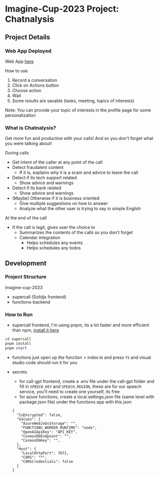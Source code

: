 # Imagine-Cup-2023 Project: Chatnalysis

## Project Details

### Web App Deployed

Web App [here](https://thankful-mushroom-0de6c9303.2.azurestaticapps.net/)

How to use

1. Record a conversation
2. Click on Actions button
3. Choose action
4. Wait
5. Some results are savable (tasks, meeting, topics of interests)

Note: You can provide your topic of interests in the profile page for some personalization

### What is Chatnalysis?

Get more fun and productive with your calls!
And so you don't forget what you were talking about!
</br>

During calls

- Get intent of the caller at any point of the call
- Detect fraudalent content
  - If it is, explains why it is a scam and advice to leave the call
- Detect if its tech support related
  - Show advice and warnings
- Detect if its bank related
  - Show advice and warnings
- (Maybe) Otherwise if it is business oriented
  - Give multiple suggestions on how to answer
  - Analyze what the other user is trying to say in simple English

At the end of the call

- If the call is legit, gives user the choice to
  - Summarizes the contents of the calls so you don't forget
  - Calendar integration
    - Helps schedules any events
    - Helps schedules any todos

## Development

### Project Structure

imagine-cup-2023

- supercall (Solidjs frontend)
- functions-backend

### How to Run

- supercall frontend, I'm using pnpm, its a lot faster and more efficient than npm, [install it here](https://pnpm.io/installation)

```powershell
cd supercall
pnpm install
pnpm start
```

- functions
  just open up the function > index.ts and press `f5` and visual studio code should run it for you

- secrets
  - for call-gpt frontend, create a .env file under the call-gpt folder and fill in `SPEECH_KEY` and `SPEECH_REGION`, these are for our speech service, you'll need to create one yourself, its free
  - for azure functions, create a local.settings.json file (same level with package.json file) under the functions app with this json
  ```
  {
    "IsEncrypted": false,
    "Values": {
      "AzureWebJobsStorage": "",
      "FUNCTIONS_WORKER_RUNTIME": "node",
      "OpenAIApiKey": "API_KEY",
      "CosmosDbEndpoint": "",
      "CosmosDbKey": "",
    },
    "Host": {
      "LocalHttpPort": 7071,
      "CORS": "*",
      "CORSCredentials": false
    }
  }
  ```
